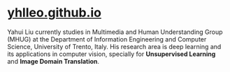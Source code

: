 # [yhlleo.github.io](https://yhlleo.github.io/)

Yahui Liu currently studies in Multimedia and Human Understanding Group (MHUG) at the Department of Information Engineering and Computer Science, University of Trento, Italy. His research area is deep learning and its applications in computer vision, specially for **Unsupervised Learning** and **Image Domain Translation**.

 
